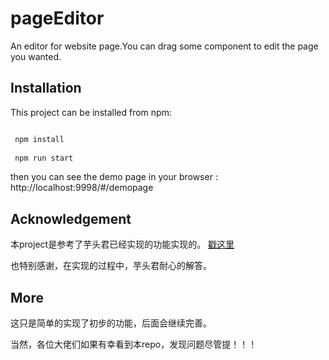 # pageEditor
An editor for website page.You can drag some component to edit the page you wanted.

## Installation

This project can be installed from npm:

```bash

 npm install
 
 npm run start
 ```

  then you can see the demo page in your browser : http://localhost:9998/#/demopage

## Acknowledgement 

本project是参考了芋头君已经实现的功能实现的。
[戳这里](http://f2e-assets.souche.com/projects/antd-editor/index.html)

也特别感谢，在实现的过程中，芋头君耐心的解答。

## More

这只是简单的实现了初步的功能，后面会继续完善。

当然，各位大佬们如果有幸看到本repo，发现问题尽管提！！！